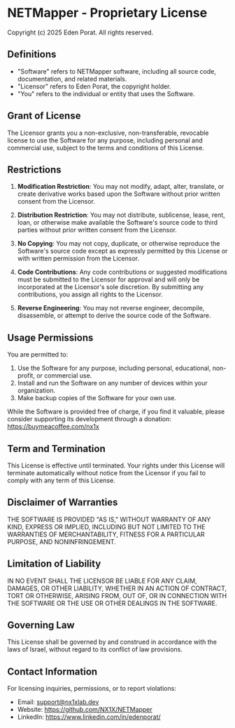 # NETMapper - Proprietary License

Copyright (c) 2025 Eden Porat. All rights reserved.

## Definitions
- "Software" refers to NETMapper software, including all source code, documentation, and related materials.
- "Licensor" refers to Eden Porat, the copyright holder.
- "You" refers to the individual or entity that uses the Software.

## Grant of License

The Licensor grants you a non-exclusive, non-transferable, revocable license to use the Software for any purpose, including personal and commercial use, subject to the terms and conditions of this License.

## Restrictions

1. **Modification Restriction**: You may not modify, adapt, alter, translate, or create derivative works based upon the Software without prior written consent from the Licensor.

2. **Distribution Restriction**: You may not distribute, sublicense, lease, rent, loan, or otherwise make available the Software's source code to third parties without prior written consent from the Licensor.

3. **No Copying**: You may not copy, duplicate, or otherwise reproduce the Software's source code except as expressly permitted by this License or with written permission from the Licensor.

4. **Code Contributions**: Any code contributions or suggested modifications must be submitted to the Licensor for approval and will only be incorporated at the Licensor's sole discretion. By submitting any contributions, you assign all rights to the Licensor.

5. **Reverse Engineering**: You may not reverse engineer, decompile, disassemble, or attempt to derive the source code of the Software.

## Usage Permissions

You are permitted to:
1. Use the Software for any purpose, including personal, educational, non-profit, or commercial use.
2. Install and run the Software on any number of devices within your organization.
3. Make backup copies of the Software for your own use.

While the Software is provided free of charge, if you find it valuable, please consider supporting its development through a donation: https://buymeacoffee.com/nx1x

## Term and Termination

This License is effective until terminated. Your rights under this License will terminate automatically without notice from the Licensor if you fail to comply with any term of this License.

## Disclaimer of Warranties

THE SOFTWARE IS PROVIDED "AS IS," WITHOUT WARRANTY OF ANY KIND, EXPRESS OR IMPLIED, INCLUDING BUT NOT LIMITED TO THE WARRANTIES OF MERCHANTABILITY, FITNESS FOR A PARTICULAR PURPOSE, AND NONINFRINGEMENT.

## Limitation of Liability

IN NO EVENT SHALL THE LICENSOR BE LIABLE FOR ANY CLAIM, DAMAGES, OR OTHER LIABILITY, WHETHER IN AN ACTION OF CONTRACT, TORT OR OTHERWISE, ARISING FROM, OUT OF, OR IN CONNECTION WITH THE SOFTWARE OR THE USE OR OTHER DEALINGS IN THE SOFTWARE.

## Governing Law

This License shall be governed by and construed in accordance with the laws of Israel, without regard to its conflict of law provisions.

## Contact Information

For licensing inquiries, permissions, or to report violations:
- Email: support@nx1xlab.dev
- Website: https://github.com/NX1X/NETMapper
- LinkedIn: https://www.linkedin.com/in/edenporat/